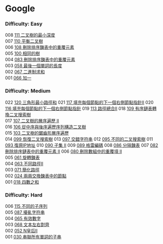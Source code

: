 # Google

### Difficulty: Easy

008 [111 二叉樹的最小深度](./Google/111.md)  
007 [110 平衡二叉樹](./Google/110.md)  
006 [108 刪除排序鍊表中的重覆元素](./Google/108.md)  
005 [100 相同的樹](./Google/100.md)  
004 [083 刪除排序鍊表中的重覆元素](./Google/083.md)  
003 [058 最後一個單詞的長度](./Google/058.md)  
002 [067 二進制求和](./Google/067.md)  
001 [066 加一](./Google/066.md)  

### Difficulty: Medium

022 [120 三角形最小路徑和](./Google/120.md) 
021 [117 填充每個節點的下一個右側節點指針II](./Google/117.md) 
020 [116 填充每個節點的下一個右側節點指針](./Google/116.md) 
019 [113 路徑總合II](./Google/113.md) 
018 [109 有序鏈表轉換二叉搜索樹](./Google/109.md)  
017 [107 二叉樹的層序遍歷 II](./Google/107.md)  
016 [106 從中序與後序遍歷序列構造二叉樹](./Google/106.md)  
015 [103 二叉樹的鋸齒形層序遍歷](./Google/103.md)  
014 [099 恢復二叉搜索樹](./Google/099.md) 
013 [097 交錯字符串](./Google/097.md) 
012 [095 不同的二叉搜索樹](./Google/095.md) 
011 [093 復原IP地址](./Google/093.md) 
010 [090 子集 II](./Google/090.md) 
009 [089 格雷編碼](./Google/089.md) 
008 [086 分隔鍊表](./Google/086.md) 
007 [082 刪除排序鏈表中的重覆元素 II](./Google/082.md) 
006 [080 刪除數組中的重覆項 II](./Google/080.md)  
005 [061 旋轉鍊表](./Google/061.md)  
004 [063 不同路徑II](./Google/063.md)  
003 [071 簡化路徑](./Google/071.md)  
002 [024 兩兩交換鍊表中的節點](./Google/024.md)  
001 [018 四數之和](./Google/018.md)  

### Difficulty: Hard

006 [115 不同的子序列](./Google/115.md)  
005 [087 擾亂字符串](./Google/087.md)  
004 [065 有效數字](./Google/065.md)  
003 [068 文本左右對齊](./Google/068.md)  
002 [052 N皇后II](./Google/052.md)  
001 [030 串聯所有單詞的子串](./Google/030.md)  